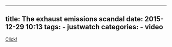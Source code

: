 
---
title: The exhaust emissions scandal
date: 2015-12-29 10:13
tags:
    - justwatch
categories:
    - video
---

<a href=https://media.ccc.de/v/32c3-7331-the_exhaust_emissions_scandal_dieselgate>Click!</a>

